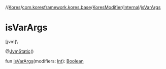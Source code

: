 //[Kores](../../../../index.md)/[com.koresframework.kores.base](../../index.md)/[KoresModifier](../index.md)/[Internal](index.md)/[isVarArgs](is-var-args.md)

# isVarArgs

[jvm]\

@[JvmStatic](https://kotlinlang.org/api/latest/jvm/stdlib/kotlin.jvm/-jvm-static/index.html)()

fun [isVarArgs](is-var-args.md)(modifiers: [Int](https://kotlinlang.org/api/latest/jvm/stdlib/kotlin/-int/index.html)): [Boolean](https://kotlinlang.org/api/latest/jvm/stdlib/kotlin/-boolean/index.html)
